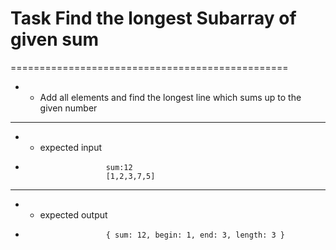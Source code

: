 # Task Find the longest Subarray of given sum
================================================
* * Add all elements and find the longest line which sums up to the given number
__________________________________________________________________________________
* * expected input     
* 
                        sum:12
                        [1,2,3,7,5]
                        
_________________________________________________

* * expected output     
* 
                        { sum: 12, begin: 1, end: 3, length: 3 }
